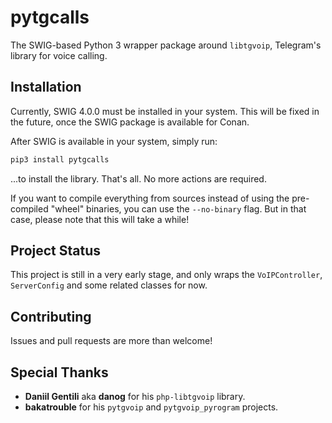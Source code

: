 # pytgcalls

The SWIG-based Python 3 wrapper package around `libtgvoip`, Telegram's library for voice calling.

## Installation

Currently, SWIG 4.0.0 must be installed in your system. This will be fixed in the future, once the SWIG package is available for Conan.

After SWIG is available in your system, simply run:

```sh
pip3 install pytgcalls
```

...to install the library. That's all. No more actions are required.

If you want to compile everything from sources instead of using the pre-compiled "wheel" binaries, you can use the `--no-binary` flag. But in that case, please note that this will take a while!

## Project Status

This project is still in a very early stage, and only wraps the `VoIPController`, `ServerConfig` and some related classes for now.

## Contributing

Issues and pull requests are more than welcome!

## Special Thanks

- **Daniil Gentili** aka **danog** for his `php-libtgvoip` library.
- **bakatrouble** for his `pytgvoip` and `pytgvoip_pyrogram` projects.
